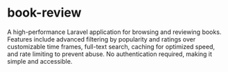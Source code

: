 # book-review
A high-performance Laravel application for browsing and reviewing books. Features include advanced filtering by popularity and ratings over customizable time frames, full-text search, caching for optimized speed, and rate limiting to prevent abuse. No authentication required, making it simple and accessible.
